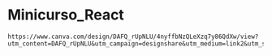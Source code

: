 # Minicurso_React

    https://www.canva.com/design/DAFQ_rUpNLU/4nyffbNzQLeXzq7y86QdXw/view?        utm_content=DAFQ_rUpNLU&utm_campaign=designshare&utm_medium=link2&utm_source=sharebutton
